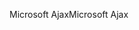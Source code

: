 <span data-ttu-id="60ef6-101">Microsoft Ajax</span><span class="sxs-lookup"><span data-stu-id="60ef6-101">Microsoft Ajax</span></span>